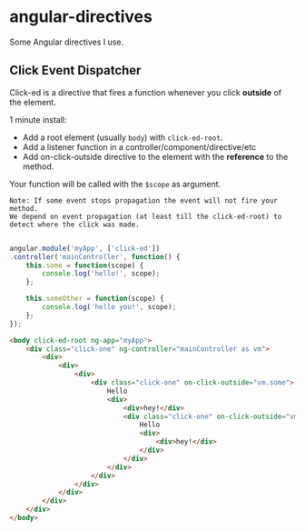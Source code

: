 # angular-directives
Some Angular directives I use.

## Click Event Dispatcher
Click-ed is a directive that fires a function whenever you click **outside** of the element.

1 minute install:

* Add a root element (usually `body`) with `click-ed-root`.
* Add a listener function in a controller/component/directive/etc
* Add on-click-outside directive to the element with the **reference** to the method.

Your function will be called with the `$scope` as argument.

    Note: If some event stops propagation the event will not fire your method.
    We depend on event propagation (at least till the click-ed-root) to detect where the click was made.

```javascript

angular.module('myApp', ['click-ed'])
.controller('mainController', function() {
    this.some = function(scope) {
        console.log('hello!', scope);
    };

    this.someOther = function(scope) {
        console.log('hello you!', scope);
    };
}); 

```

```html
<body click-ed-root ng-app="myApp">
    <div class="click-one" ng-controller="mainController as vm">
        <div>
            <div>
                <div>
                    <div class="click-one" on-click-outside="vm.some">
                        Hello
                        <div>
                            <div>hey!</div>
                            <div class="click-one" on-click-outside="vm.someOther">
                                Hello
                                <div>
                                    <div>hey!</div>
                                </div>
                            </div>
                        </div>
                    </div>
                </div>
            </div>
        </div>
    </div>
</body>
```
